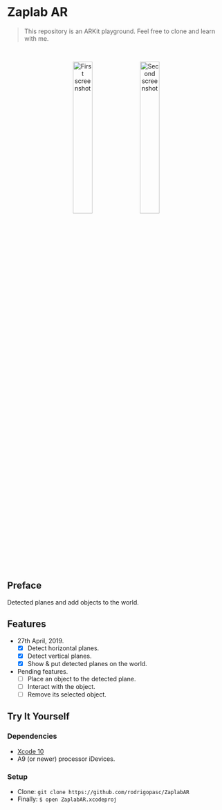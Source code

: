 # Zaplab AR
> This repository is an ARKit playground. Feel free to clone and learn with me.

<br />

<p align="center">
  <img src="https://i.imgur.com/At3OZgO.png" width="30%" alt="First screenshot" />
  <img src="https://i.imgur.com/hePkQO9.png" width="30%" alt="Second screenshot" />
</p>

## Preface
Detected planes and add objects to the world.

## Features
* 27th April, 2019.
  * [x] Detect horizontal planes.
  * [x] Detect vertical planes.
  * [x] Show & put detected planes on the world.
* Pending features.
  * [ ] Place an object to the detected plane.
  * [ ] Interact with the object.
  * [ ] Remove its selected object.

## Try It Yourself

### Dependencies
* [Xcode 10](https://developer.apple.com/xcode)
* A9 (or newer) processor iDevices.

### Setup
* Clone: `git clone https://github.com/rodrigopasc/ZaplabAR`
* Finally: `$ open ZaplabAR.xcodeproj`
